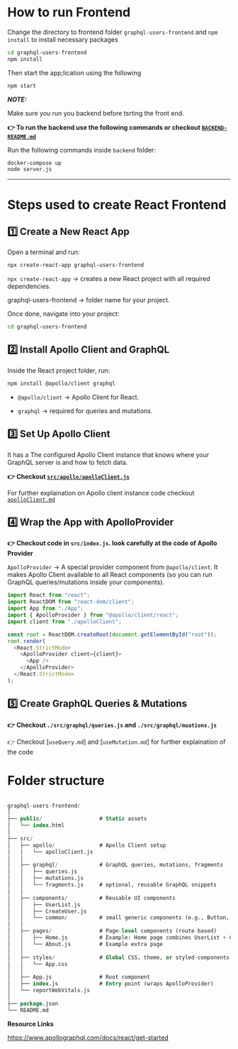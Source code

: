 # How to run Frontend

Change the directory to frontend folder `graphql-users-frontend` and `npm install` to install necessary packages

```bash
cd graphql-users-frontend
npm install
```

Then start the app;lication using the following

```bash
npm start
```

**_NOTE:_**

Make sure you run you backend before tsrting the front end.

**👉 To run the backend use the following commands or checkout [`BACKEND-README.md`](/backend/BACKEND-README.md)**

Run the following commands inside `backend` folder:

```bash
docker-compose up
node server.js
```
---

# Steps used to create React Frontend

## 1️⃣ Create a New React App

Open a terminal and run:

```bash
npx create-react-app graphql-users-frontend
```

`npx create-react-app` → creates a new React project with all required dependencies.

graphql-users-frontend → folder name for your project.

Once done, navigate into your project:

```bash
cd graphql-users-frontend
```

## 2️⃣ Install Apollo Client and GraphQL

Inside the React project folder, run:

```bash
npm install @apollo/client graphql
```

- `@apollo/client` → Apollo Client for React.

- `graphql` → required for queries and mutations.

## 3️⃣ Set Up Apollo Client

It has a The configured Apollo Client instance that knows where your GraphQL server is and how to fetch data.

**👉 Checkout [`src/apollo/apolloClient.js`](./src/apollo/apolloClient.js)**

For further explaination on Apollo client instance code checkout [`apolloClient.md`]()

## 4️⃣ Wrap the App with ApolloProvider

**👉 Checkout code in `src/index.js`. look carefully at the code of Apollo Provider**

`ApolloProvider` → A special provider component from `@apollo/client`. It makes Apollo Client available to all React components (so you can run GraphQL queries/mutations inside your components).

```javascript
import React from "react";
import ReactDOM from "react-dom/client";
import App from "./App";
import { ApolloProvider } from "@apollo/client/react";
import client from "./apolloClient";

const root = ReactDOM.createRoot(document.getElementById("root"));
root.render(
  <React.StrictMode>
    <ApolloProvider client={client}>
      <App />
    </ApolloProvider>
  </React.StrictMode>
);
```

## 5️⃣ Create GraphQL Queries & Mutations

**👉 Checkout `./src/graphql/queries.js` and `./src/graphql/muations.js`**

👉 Checkout [`useQuery.md`] and [`useMutation.md`] for further explaination of the code

# Folder structure

```sql

graphql-users-frontend/
│
├── public/                  # Static assets
│   └── index.html
│
├── src/
│   ├── apollo/              # Apollo Client setup
│   │   └── apolloClient.js
│   │
│   ├── graphql/             # GraphQL queries, mutations, fragments
│   │   ├── queries.js
│   │   ├── mutations.js
│   │   └── fragments.js     # optional, reusable GraphQL snippets
│   │
│   ├── components/          # Reusable UI components
│   │   ├── UserList.js
│   │   ├── CreateUser.js
│   │   └── common/          # small generic components (e.g., Button, Input)
│   │
│   ├── pages/               # Page-level components (route-based)
│   │   ├── Home.js          # Example: Home page combines UserList + CreateUser
│   │   └── About.js         # Example extra page
│   │
│   ├── styles/              # Global CSS, theme, or styled-components
│   │   └── App.css
│   │
│   ├── App.js               # Root component
│   ├── index.js             # Entry point (wraps ApolloProvider)
│   └── reportWebVitals.js
│
├── package.json
└── README.md
```


**Resource Links**

https://www.apollographql.com/docs/react/get-started
